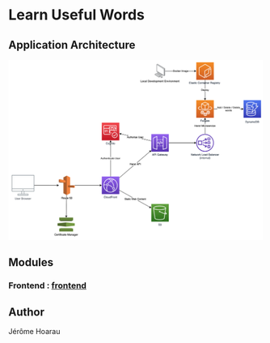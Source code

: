 # Learn Useful Words

## Application Architecture
![application_architecture](/misc/application_architecture.png)

## Modules
### Frontend : [frontend](https://github.com/Jayrome974/hanzi_ui)

## Author
Jérôme Hoarau
